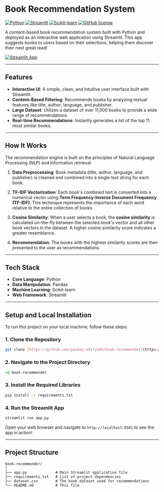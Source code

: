 #  Book Recommendation System

[![Python](https://img.shields.io/badge/Python-3.9%2B-blue?style=for-the-badge&logo=python)](https://www.python.org/)
[![Streamlit](https://img.shields.io/badge/Streamlit-1.25%2B-red?style=for-the-badge&logo=streamlit)](https://streamlit.io/)
[![Scikit-learn](https://img.shields.io/badge/scikit--learn-1.3%2B-orange?style=for-the-badge&logo=scikit-learn)](https://scikit-learn.org/)
[![GitHub license](https://img.shields.io/badge/license-MIT-green?style=for-the-badge)](https://github.com/pandey-aditya04/book-recommender/blob/main/LICENSE)

A content-based book recommendation system built with Python and deployed as an interactive web application using Streamlit. This app suggests books to users based on their selections, helping them discover their next great read!

<a href="https://book-recommender-app-dataset.streamlit.app/" target="_blank">
  <img src="https://static.streamlit.io/badges/streamlit_badge_black_white.svg" alt="Streamlit App">
</a>

***

##  Features

-   **Interactive UI**: A simple, clean, and intuitive user interface built with Streamlit.
-   **Content-Based Filtering**: Recommends books by analyzing textual features like title, author, language, and publisher.
-   **Large Dataset**: Utilizes a dataset of over 11,000 books to provide a wide range of recommendations.
-   **Real-time Recommendations**: Instantly generates a list of the top 11 most similar books.

***

##  How It Works

The recommendation engine is built on the principles of Natural Language Processing (NLP) and information retrieval:

1.  **Data Preprocessing**: Book metadata (title, author, language, and publisher) is cleaned and combined into a single text string for each book.

2.  **TF-IDF Vectorization**: Each book's combined text is converted into a numerical vector using **Term Frequency-Inverse Document Frequency (TF-IDF)**. This technique represents the importance of each word relative to the entire collection of books.

3.  **Cosine Similarity**: When a user selects a book, the **cosine similarity** is calculated on-the-fly between the selected book's vector and all other book vectors in the dataset. A higher cosine similarity score indicates a greater resemblance.

4.  **Recommendation**: The books with the highest similarity scores are then presented to the user as recommendations.

***

##  Tech Stack

-   **Core Language**: Python
-   **Data Manipulation**: Pandas
-   **Machine Learning**: Scikit-learn
-   **Web Framework**: Streamlit

***

##  Setup and Local Installation

To run this project on your local machine, follow these steps:

### **1. Clone the Repository**

```bash
git clone [https://github.com/pandey-aditya04/book-recommender](https://github.com/pandey-aditya04/book-recommender)
```

### **2. Navigate to the Project Directory**

```bash
cd book-recommender
```

### **3. Install the Required Libraries**

```bash
pip install -r requirements.txt
```

### **4. Run the Streamlit App**

```bash
streamlit run app.py
```

Open your web browser and navigate to `http://localhost:8501` to see the app in action!

***

##  Project Structure

```
book-recommender/
│
├── app.py             # Main Streamlit application file
├── requirements.txt   # List of project dependencies
├── dataset.csv        # The book dataset used for recommendations
└── README.md          # This file
```
